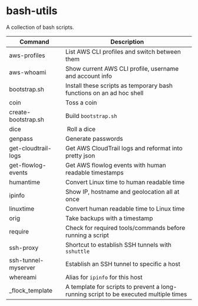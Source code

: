 # bash-utils
A collection of bash scripts.

| Command | Description |
| --- | --- |
| aws-profiles | List AWS CLI profiles and switch between them |
| aws-whoami | Show current AWS CLI profile, username and account info |
| bootstrap.sh | Install these scripts as temporary bash functions on an ad hoc shell |
| coin | Toss a coin |
| create-bootstrap.sh | Build `bootstrap.sh` |
| dice | Roll a dice |
| genpass | Generate passwords |
| get-cloudtrail-logs | Get AWS CloudTrail logs and reformat into pretty json |
| get-flowlog-events | Get AWS flowlog events with human readable timestamps |
| humantime | Convert Linux time to human readable time |
| ipinfo | Show IP, hostname and geolocation all at once |
| linuxtime | Convert human readable time to Linux time |
| orig | Take backups with a timestamp |
| require | Check for required tools/commands before running a script |
| ssh-proxy | Shortcut to establish SSH tunnels with `sshuttle` |
| ssh-tunnel-myserver | Establish an SSH tunnel to specific a host |
| whereami | Alias for `ipinfo` for this host |
| _flock_template | A template for scripts to prevent a long-running script to be executed multiple times |
